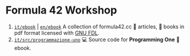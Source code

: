 # Formula 42 Workshop

1. [`it/ebook`](./it/ebooks/) | [`en/ebook`](./en/ebooks/) A collection of
formula42.cc  📰 articles, 📖 books in pdf format licensed with [GNU FDL](https://www.gnu.org/licenses/fdl-1.3.html). 
2. [`it/src/programmazione-uno`](./it/src/programmazione-uno) 💻 Source code for **Programming One** 📖 ebook.
